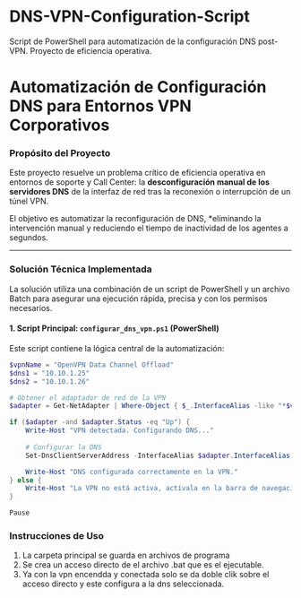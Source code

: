 # DNS-VPN-Configuration-Script
Script de PowerShell para automatización de la configuración DNS post-VPN. Proyecto de eficiencia operativa.

# Automatización de Configuración DNS para Entornos VPN Corporativos

### Propósito del Proyecto

Este proyecto resuelve un problema crítico de eficiencia operativa en entornos de soporte y Call Center: la **desconfiguración manual de los servidores DNS** de la interfaz de red tras la reconexión o interrupción de un túnel VPN.

El objetivo es automatizar la reconfiguración de DNS, *eliminando la intervención manual y reduciendo el tiempo de inactividad de los agentes a segundos.

---

### Solución Técnica Implementada

La solución utiliza una combinación de un script de PowerShell y un archivo Batch para asegurar una ejecución rápida, precisa y con los permisos necesarios.

#### 1. Script Principal: `configurar_dns_vpn.ps1` (PowerShell)

Este script contiene la lógica central de la automatización:

```powershell
$vpnName = "OpenVPN Data Channel Offload"
$dns1 = "10.10.1.25"
$dns2 = "10.10.1.26"

# Obtener el adaptador de red de la VPN
$adapter = Get-NetAdapter | Where-Object { $_.InterfaceAlias -like "*$vpnName*" }

if ($adapter -and $adapter.Status -eq "Up") {
    Write-Host "VPN detectada. Configurando DNS..."
    
    # Configurar la DNS
    Set-DnsClientServerAddress -InterfaceAlias $adapter.InterfaceAlias -ServerAddresses ($dns1, $dns2)

    Write-Host "DNS configurada correctamente en la VPN."
} else {
    Write-Host "La VPN no está activa, actívala en la barra de navegación."
}

Pause

```
### Instrucciones de Uso

1. La carpeta principal se guarda en archivos de programa
2. Se crea un acceso directo de el archivo .bat que es el ejecutable.
3. Ya con la vpn encendda y conectada solo se da doble clik sobre el acceso directo y este configura a la dns seleccionada.
